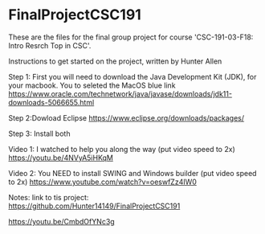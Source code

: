# FinalProjectCSC191
These are the files for the final group project for course 'CSC-191-03-F18: Intro Resrch Top in CSC'.

Instructions to get started on the project, written by Hunter Allen 

Step 1: First you will need to download the Java Development Kit (JDK), for your macbook. You to seleted the MacOS blue link
        https://www.oracle.com/technetwork/java/javase/downloads/jdk11-downloads-5066655.html
        
Step 2:Dowload Eclipse https://www.eclipse.org/downloads/packages/

Step 3: Install both

Video 1: I watched to help you along the way (put video speed to 2x) https://youtu.be/4NVyA5iHKqM

Video 2: You NEED to install SWING and Windows builder (put video speed to 2x) https://www.youtube.com/watch?v=oeswfZz4IW0

Notes: link to tis project: https://github.com/Hunter14149/FinalProjectCSC191



https://youtu.be/CmbdOfYNc3g
